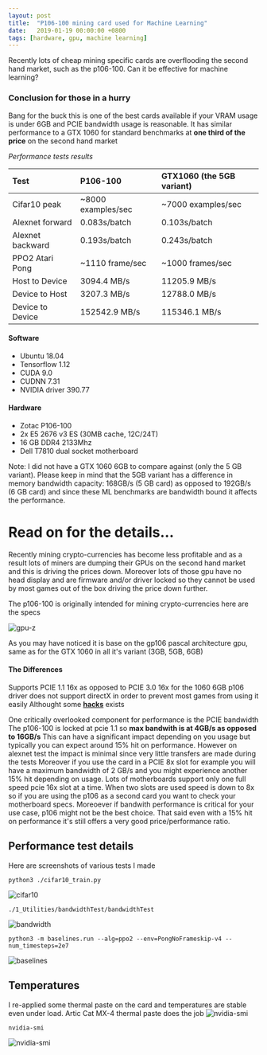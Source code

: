 ```yaml
---
layout: post
title:  "P106-100 mining card used for Machine Learning"
date:   2019-01-19 00:00:00 +0800
tags: [hardware, gpu, machine learning]
---
```


Recently lots of cheap mining specific cards are overflooding the second hand market, such as the p106-100. Can it be effective for machine learning?

### Conclusion for those in a hurry
Bang for the buck this is one of the best cards available if your VRAM usage is under 6GB and PCIE bandwidth usage is reasonable. It has similar performance to a GTX 1060 for standard benchmarks at **one third of the price** on the second hand market

_Performance tests results_

| Test        	   | P106-100           | GTX1060 (the 5GB variant) |
|:-----------------|:-------------------|:--------------------------|
| Cifar10 peak     | ~8000 examples/sec | ~7000 examples/sec        |
| Alexnet forward  | 0.083s/batch	    | 0.103s/batch              |
| Alexnet backward | 0.193s/batch       | 0.243s/batch              |
| PPO2 Atari Pong  | ~1110 frame/sec    | ~1000 frames/sec          |
| Host to Device   | 3094.4 MB/s        | 11205.9 MB/s              |  
| Device to Host   | 3207.3 MB/s        | 12788.0 MB/s              |
| Device to Device | 152542.9 MB/s      | 115346.1 MB/s             |           


#### Software
*	Ubuntu 18.04
*	Tensorflow 1.12
*	CUDA 9.0
*	CUDNN 7.31
*	NVIDIA driver 390.77

#### Hardware
*	Zotac P106-100
*	2x E5 2676 v3 ES (30MB cache, 12C/24T)
*	16 GB DDR4 2133Mhz
*	Dell T7810 dual socket motherboard


Note:
I did not have a GTX 1060 6GB to compare against (only the 5 GB variant). Please keep in mind that the 5GB variant has a difference in memory bandwidth capacity: 168GB/s (5 GB card) as opposed to 192GB/s (6 GB card) and since these ML benchmarks are bandwidth bound it affects the performance.


# Read on for the details...

Recently mining crypto-currencies has become less profitable and as a result lots of miners are dumping their GPUs on the second hand market and this is driving the prices down. Moreover lots of those gpu have no head display and are firmware and/or driver locked so they cannot be used by most games out of the box driving the price down further.

The p106-100 is originally intended for mining crypto-currencies here are the specs

![gpu-z](/assets/p106/p106_gpuz.gif)

As you may have noticed it is base on the gp106 pascal architecture gpu, same as for the GTX 1060 in all it's variant (3GB, 5GB, 6GB)


#### The Differences
Supports PCIE 1.1 16x as opposed to PCIE 3.0 16x for the 1060 6GB
p106 driver does not support directX in order to prevent most games from using it easily
Althought some [__hacks__](https://linustechtips.com/main/topic/1001580-p106-now-support-directx-not-official/) exists

One critically overlooked component for performance is the PCIE bandwidth
The p106-100 is locked at pcie 1.1 so **max bandwith is at 4GB/s as opposed to 16GB/s**
This can have a significant impact depending on you usage but typically you can expect around 15% hit on performance.
However on alexnet test the impact is minimal since very little transfers are made during the tests
Moreover if you use the card in a PCIE 8x slot for example you will have a maximum bandwidth of 2 GB/s and you might experience another 15% hit depending on usage.
Lots of motherboards support only one full speed pcie 16x slot at a time. When two slots are used speed is down to 8x so if you are using the p106 as a second card you want to check your motherboard specs.
Moreoever if bandwith performance is critical for your use case, p106 might not be the best choice. That said even with a 15% hit on performance it's still offers a very good price/performance ratio.



## Performance test details
Here are screenshots of various tests I made

```
python3 ./cifar10_train.py
```
![cifar10](/assets/p106/cifar10.png)

```
./1_Utilities/bandwidthTest/bandwidthTest
```
![bandwidth](/assets/p106/bandwith_test.png)

```
python3 -m baselines.run --alg=ppo2 --env=PongNoFrameskip-v4 --num_timesteps=2e7
```
![baselines](/assets/p106/baselines.png)


## Temperatures
I re-applied some thermal paste on the card and temperatures are stable even under load.
Artic Cat MX-4 thermal paste does the job
![nvidia-smi](/assets/p106/thermal_paste.jpg)

```
nvidia-smi
```
![nvidia-smi](/assets/p106/nvidia_smi.png)


